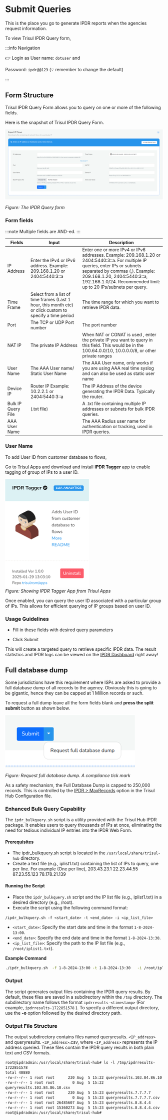 # Submit Queries

This is the place you go to generate IPDR reports when the agencies request information. 

To view Trisul IPDR Query form,

:::info Navigation

:point_right: Login as User name: `dotuser` and

Password: `ipdr@@123`  (:bulb: remember to change the default)

:::

## Form Structure

Trisul IPDR Query Form allows you to query on one or more of the following fields.


Here is the snapshot of Trisul IPDR Query Form.

![](images/ipqueryform_new.png)

*Figure: The IPDR Query form*



### Form fields

:::note 
Multiple fields are AND-ed.
:::


| Fields | Input  | Description |
| ------ | --- |---|
| IP Address | Enter the IPv4 or IPv6 address. Example:  209.168.1.20 or 2404:5440:3::a | Enter one or more IPv4 or IPv6 addresses. Example: 209.168.1.20 or 2404:5440:3::a. For multiple IP queries, enter IPs or subnets separated by commas (,). Example: 209.168.1.20, 2404:5440:3::a, 192.168.1.0/24. Recommended limit: up to 20 IPs/subnets per query.|
| Time Frame | Select from a list of time frames (Last 1 hour, this month etc) or click custom to specify a time period | The time range for which you want to retrieve IPDR data.|
| Port | The TCP or UDP Port number   | The port number|
| NAT IP | The private IP Address    | When NAT or CGNAT is used , enter the private IP you want to query in this field. This would be in the 100.64.0.0/10, 10.0.0.0/8, or other private ranges|
| User Name  | The AAA User name/ Static User Name   | The AAA User name, only works if you are using AAA real time syslog and can also be used as static user name|
| Device IP  | Router IP Example: 10.2.2.1 or 2404:5440:3::a| The IP Address of the device generating the IPDR Data. Typically the router.|
| Bulk IP Query File | (.txt file)                       | A .txt file containing multiple IP addresses or subnets for bulk IPDR queries.   |
| AAA User Name      |                        |  The AAA Radius user name for authentication or tracking, used in IPDR queries.  |


### User Name

To add User ID from customer database to flows,

Go to [Trisul Apps](/docs/ag/webadmin/apps) and download and install **IPDR Tagger** app to enable tagging of group of IPs to a user ID. 

![](images/ipdrtagger.png)  
*Figure: Showing IPDR Tagger App from Trisul Apps*

Once enabled, you can query the user ID associated with a particular group of IPs. This allows for efficient querying of IP groups based on user ID.


### Usage Guidelines

- Fill in these fields with desired query parameters

- Click Submit 

This will create a targeted query to retrieve specific IPDR data. The result statistics and IPDR logs can be viewed on the [IPDR Dashboard](ipdrdashboard) right away!


## Full database dump

Some jurisdictions have this requirement where ISPs are asked to provide a full database dump of all records to the agency. Obviously this is going to be gigantic, hence they can be capped at 1 Million records or such. 

To request a full dump leave all the form fields blank and **press the split submit** button as shown below.


![press to request full database dump](images/fulldbdump.png)

*Figure: Request full database dump. A compliance tick mark* 

As a safety mechanism, the Full Database Dump is capped to 250,000 records.  This is controlled by the [IPDR > MaxRecords](/docs/ref/trisulhubconfig#ipdr) option in the Trisul Hub Configuration file. 


### Enhanced Bulk Query Capability

The `ipdr_bulkquery.sh` script is a utility provided with the Trisul Hub IPDR package. It enables users to query thousands of IPs at once, eliminating the need for tedious individual IP entries into the IPDR Web Form.

#### **Prerequisites**

 - The ipdr_bulkquery.sh script is located in the `/usr/local/share/trisul-hub` directory.
 - Create a text file (e.g., iplist1.txt) containing the list of IPs to query, one per line.
 For example (One per line), 
203.43.23.1
22.23.44.55
87.23.55.123
78.178.21.139

#### **Running the Script**

- Place the `ipdr_bulkquery.sh` script and the IP list file (e.g., iplist1.txt) in a desired directory (e.g., /root).
- Execute the script using the following command format:

`/ipdr_bulkquery.sh -f <start_date> -t <end_date> -i <ip_list_file>`


 *   `<start_date>`: Specify the start date and time in the format `1-8-2024-13:00`.
 *   `<end_date>`: Specify the end date and time in the format `1-8-2024-13:30`.
 *   `<ip_list_file>`: Specify the path to the IP list file (e.g., `/root/iplist1.txt`).

**Example Command**

```bash
./ipdr_bulkquery.sh  -f 1-8-2024-13:00 -t 1-8-2024-13:30   -i /root/iplist1.txt
```
### Output

The script generates output files containing the IPDR query results. By default, these files are saved in a subdirectory within the `/tmp` directory. The subdirectory name follows the format `ipdrresults-<timestamp>` (For example, `ipdrresults-1722851578` ).
To specify a different output directory, use the **-o** option followed by the desired directory path.

### Output File Structure

The output subdirectory contains files named queryresults. `<IP_address>` and queryresults. `<IP_address>`.csv, where `<IP_address>` represents the IP address queried.
These files contain the IPDR query results in both plain text and CSV formats.

```
root@ipdradmin:/usr/local/share/trisul-hub# ls -l /tmp/ipdrresults-1722851578
total 40880
-rw-r--r-- 1 root root      230 Aug  5 15:22 queryresults.103.84.86.10
-rw-r--r-- 1 root root        0 Aug  5 15:22 queryresults.103.84.86.10.csv
-rw-r--r-- 1 root root      230 Aug  5 15:23 queryresults.7.7.7.7
-rw-r--r-- 1 root root        0 Aug  5 15:23 queryresults.7.7.7.7.csv
-rw-r--r-- 1 root root 26485607 Aug  5 15:23 queryresults.8.8.4.4
-rw-r--r-- 1 root root 15360273 Aug  5 15:23 queryresults.8.8.4.4.csv
root@ipdradmin:/usr/local/share/trisul-hub#
```